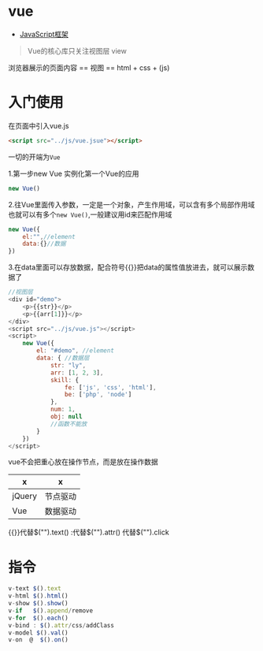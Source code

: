 # vue


- [JavaScript框架](https://cn.vuejs.org/)


> Vue的核心库只关注视图层 view

浏览器展示的页面内容 == 视图 == html + css + (js)

# 入门使用

在页面中引入vue.js
```html
<script src="../js/vue.jsue"></script>
```

一切的开端为`Vue`

1.第一步new Vue  实例化第一个Vue的应用
```js
new Vue()
```

2.往Vue里面传入参数，一定是一个对象，产生作用域，可以含有多个局部作用域
也就可以有多个`new Vue()`,一般建议用id来匹配作用域
```js
new Vue({
	el:"",//element
	data:{}//数据
})
```
3.在data里面可以存放数据，配合符号{{}}把data的属性值放进去，就可以展示数据了
```js
//视图层
<div id="demo">
	<p>{{str}}</p>
	<p>{{arr[1]}}</p>
</div>
<script src="../js/vue.js"></script>
<script>
	new Vue({
		el: "#demo", //element
		data: { //数据层
			str: "ly",
			arr: [1, 2, 3],
			skill: {
				fe: ['js', 'css', 'html'],
				be: ['php', 'node']
			},
			num: 1,
			obj: null
			//函数不能放
		}
	})
</script>
```

vue不会把重心放在操作节点，而是放在操作数据

|x|x|
|-|-|
|jQuery|节点驱动|
|Vue|数据驱动|

{{}}代替$("").text()
:代替$("").attr()
代替$("").click


# 指令

```js
v-text $().text
v-html $().html()
v-show $().show()
v-if   $().append/remove
v-for  $().each()
v-bind : $().attr/css/addClass
v-model $().val()
v-on  @  $().on()
```
